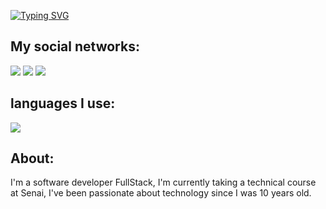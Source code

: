 
[![Typing SVG](https://readme-typing-svg.herokuapp.com/?color=00bfbf&size=35&center=true&vCenter=true&width=1000&lines=HELLO,+MY+NAME+is+João+Bauer;I'm+17+years+old;I+from+Brasil,+SC;I+study+systems+development+at+Senai;Be+Welcome!+:%29)](https://git.io/typing-svg)


## My social networks:
<div> 
  <a href="https://www.instagram.com/joaobauer04/" target="_blank"><img src="https://img.shields.io/badge/-Instagram-%23E4405F?style=for-the-badge&logo=instagram&logoColor=white" target="_blank"></a>
  <a href = "joaopedrobauer04@gmail.com"><img src="https://img.shields.io/badge/-Gmail-%23333?style=for-the-badge&logo=gmail&logoColor=white" target="_blank"></a>
  <a href="https://www.linkedin.com/in/jo%C3%A3o-pedro-bauer-calestini-19179a233/" target="_blank"><img src="https://img.shields.io/badge/-LinkedIn-%230077B5?style=for-the-badge&logo=linkedin&logoColor=white" target="_blank"></a> 

<br>


  ## languages I use:
  <img src="https://skillicons.dev/icons?i=vue,nuxtjs,js,ts,html,css,tailwind,graphql,react,java" />

<br/>

## About:
I'm a software developer FullStack, I'm currently taking a technical course at Senai, I've been passionate about technology since I was 10 years old.

</div>

